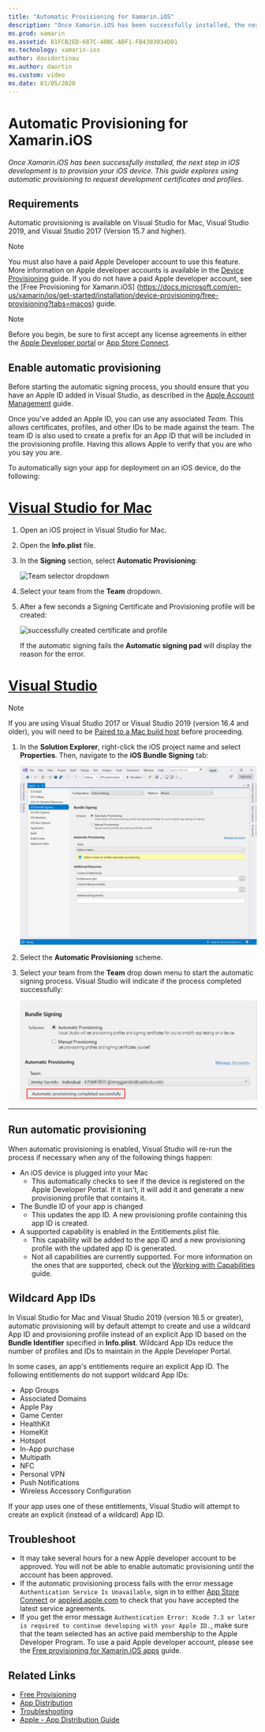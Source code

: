 ```yaml
---
title: "Automatic Provisioning for Xamarin.iOS"
description: "Once Xamarin.iOS has been successfully installed, the next step in iOS development is to provision your iOS device. This guide explores using Automatic Signing  to request development certificates and profiles."
ms.prod: xamarin
ms.assetid: 81FCB2ED-687C-40BC-ABF1-FB4303034D01
ms.technology: xamarin-ios
author: davidortinau
ms.author: daortin
ms.custom: video
ms.date: 03/05/2020
---
```


# Automatic Provisioning for Xamarin.iOS

_Once Xamarin.iOS has been successfully installed, the next step in iOS development is to provision your iOS device. This guide explores using automatic provisioning to request development certificates and profiles._

## Requirements

Automatic provisioning is available on Visual Studio for Mac, Visual Studio 2019, and Visual Studio 2017 (Version 15.7 and higher). 

> [!NOTE]
> You must also have a paid Apple Developer account to use this feature. More information on Apple developer accounts is available in the [Device Provisioning](~/ios/get-started/installation/device-provisioning/index.md) guide.
> If you do not have a paid Apple developer account, see the [Free Provisioning for Xamarin.iOS] (https://docs.microsoft.com/en-us/xamarin/ios/get-started/installation/device-provisioning/free-provisioning?tabs=macos) guide.

> [!NOTE]
> Before you begin, be sure to first accept any license agreements in either the [Apple Developer portal](https://developer.apple.com/account/) or [App Store Connect](https://appstoreconnect.apple.com/).


## Enable automatic provisioning

Before starting the automatic signing process, you should ensure that you have an Apple ID added in Visual Studio, as described in the [Apple Account Management](~/cross-platform/macios/apple-account-management.md) guide. 

Once you've added an Apple ID, you can use any associated _Team_. This allows certificates, profiles, and other IDs to be made against the team. The team ID is also used to create a prefix for an App ID that will be included in the provisioning profile. Having this allows Apple to verify that you are who you say you are.

To automatically sign your app for deployment on an iOS device, do the following:

# [Visual Studio for Mac](#tab/macos)

1. Open an iOS project in Visual Studio for Mac.

2. Open the **Info.plist** file.

3. In the **Signing** section, select **Automatic Provisioning**:

    ![Team selector dropdown](automatic-provisioning-images/image2.png)

4. Select your team from the **Team** dropdown.

5. After a few seconds a Signing Certificate and Provisioning profile will be created:

    ![successfully created certificate and profile](automatic-provisioning-images/image5.png)

    If the automatic signing fails the **Automatic signing pad** will display the reason for the error.

# [Visual Studio](#tab/windows)

> [!NOTE]
> If you are using Visual Studio 2017 or Visual Studio 2019 (version 16.4 and older), you will need to be [Paired to a Mac build host](~/ios/get-started/installation/windows/connecting-to-mac/index.md) before proceeding.

1. In the **Solution Explorer**, right-click the iOS project name and select **Properties**. Then, navigate to the **iOS Bundle Signing** tab:

    ![Screenshot of the bundle signing page in the iOS properties.](automatic-provisioning-images/bundle-signing-win.png)

2. Select the **Automatic Provisioning** scheme.

3. Select your team from the **Team** drop down menu to start the automatic signing process. Visual Studio will indicate if the process completed successfully:

    ![Screenshot of the bundle signing page highlighting the message "Automatic provisioning completed successfully".](automatic-provisioning-images/signing-success-win.png)

-----

## Run automatic provisioning

When automatic provisioning is enabled, Visual Studio will re-run the process if necessary when any of the following things happen:

- An iOS device is plugged into your Mac
  - This automatically checks to see if the device is registered on the Apple Developer Portal. If it isn't, it will add it and generate a new provisioning profile that contains it.
- The Bundle ID of your app is changed
  - This updates the app ID. A new provisioning profile containing this app ID is created.
- A supported capability is enabled in the Entitlements.plist file.
  - This capability will be added to the app ID and a new provisioning profile with the updated app ID is generated.
  - Not all capabilities are currently supported. For more information on the ones that are supported, check out the [Working with Capabilities](~/ios/deploy-test/provisioning/capabilities/index.md) guide.

## Wildcard App IDs

In Visual Studio for Mac and Visual Studio 2019 (version 16.5 or greater), automatic provisioning will by
default attempt to create and use a wildcard App ID and provisioning
profile instead of an explicit App ID based on the **Bundle Identifier**
specified in **Info.plist**. Wildcard App IDs reduce the number of profiles
and IDs to maintain in the Apple Developer Portal.

In some cases, an app's entitlements require an explicit App ID. The
following entitlements do not support wildcard App IDs:

- App Groups
- Associated Domains
- Apple Pay
- Game Center
- HealthKit
- HomeKit
- Hotspot
- In-App purchase
- Multipath
- NFC
- Personal VPN
- Push Notifications
- Wireless Accessory Configuration

If your app uses one of these entitlements, Visual Studio will
attempt to create an explicit (instead of a wildcard) App ID.

## Troubleshoot 

- It may take several hours for a new Apple developer account to be approved. You will not be able to enable automatic provisioning until the account has been approved.
- If the automatic provisioning process fails with the error message `Authentication Service Is Unavailable`, sign in to either [App Store Connect](https://appstoreconnect.apple.com/) or [appleid.apple.com](https://appleid.apple.com) to check that you have accepted the latest service agreements.
- If you get the error message `Authentication Error: Xcode 7.3 or later is required to continue developing with your Apple ID.`, make sure that the team selected has an active paid membership to the Apple Developer Program. To use a paid Apple developer account, please see the [Free provisioning for Xamarin.iOS apps](~/ios/get-started/installation/device-provisioning/free-provisioning.md) guide.

## Related Links

- [Free Provisioning](~/ios/get-started/installation/device-provisioning/free-provisioning.md)
- [App Distribution](~/ios/deploy-test/app-distribution/index.md)
- [Troubleshooting](~/ios/deploy-test/troubleshooting.md)
- [Apple - App Distribution Guide](https://developer.apple.com/library/ios/documentation/IDEs/Conceptual/AppDistributionGuide/Introduction/Introduction.html)

